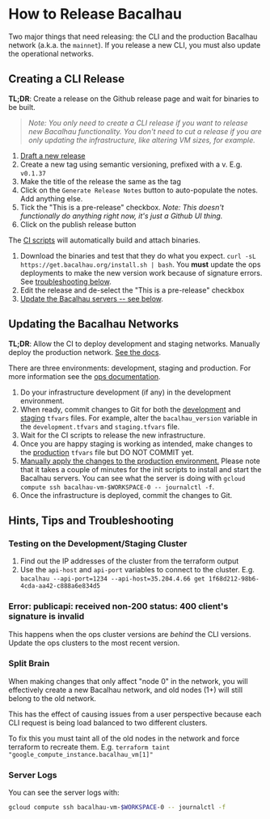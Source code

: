 # How to Release Bacalhau

Two major things that need releasing: the CLI and the production Bacalhau network (a.k.a. the `mainnet`). If you release a new CLI, you must also update the operational networks.

## Creating a CLI Release

**TL;DR**: Create a release on the Github release page and wait for binaries to be built.

> _Note: You only need to create a CLI release if you want to release new Bacalhau functionality. You don't need to cut a release if you are only updating the infrastructure, like altering VM sizes, for example._

1. [Draft a new release](https://github.com/filecoin-project/bacalhau/releases/new)
1. Create a new tag using semantic versioning, prefixed with a v. E.g. `v0.1.37`
1. Make the title of the release the same as the tag
1. Click on the `Generate Release Notes` button to auto-populate the notes. Add anything else.
1. Tick the "This is a pre-release" checkbox. _Note: This doesn't functionally do anything right now, it's just a Github UI thing._
1. Click on the publish release button

The [CI scripts](../.circleci) will automatically build and attach binaries.

1. Download the binaries and test that they do what you expect. `curl -sL https://get.bacalhau.org/install.sh | bash`. You **must** update the ops deployments to make the new version work because of signature errors. See [troubleshooting below](#hints-tips-and-troubleshooting).
1. Edit the release and de-select the "This is a pre-release" checkbox
1. [Update the Bacalhau servers -- see below](#updating-the-bacalhau-networks).

## Updating the Bacalhau Networks

**TL;DR**: Allow the CI to deploy development and staging networks. Manually deploy the production network. [See the docs](../ops/README.md).

There are three environments: development, staging and production. For more information see the [ops documentation](../ops/README.md).

1. Do your infrastructure development (if any) in the development environment.
1. When ready, commit changes to Git for both the [development](../ops/terraform/development.tfvars) and [staging](../ops/terraform/staging.tfvars) `tfvars` files. For example, alter the `bacalhau_version` variable in the `development.tfvars` and `staging.tfvars` file.
1. Wait for the CI scripts to release the new infrastructure.
1. Once you are happy staging is working as intended, make changes to the [production](../ops/terraform/production.tfvars) `tfvars` file but DO NOT COMMIT yet.
1. [Manually apply the changes to the production environment.](../ops/README.md#deploying-bacalhau-mainnet) Please note that it takes a couple of minutes for the init scripts to install and start the Bacalhau servers. You can see what the server is doing with `gcloud compute ssh bacalhau-vm-$WORKSPACE-0 -- journalctl -f`.
1. Once the infrastructure is deployed, commit the changes to Git.

## Hints, Tips and Troubleshooting

### Testing on the Development/Staging Cluster

1. Find out the IP addresses of the cluster from the terraform output
1. Use the `api-host` and `api-port` variables to connect to the cluster. E.g. `bacalhau --api-port=1234 --api-host=35.204.4.66 get 1f68d212-98b6-4cda-aa42-c888a6e834d5`

### Error: publicapi: received non-200 status: 400 client's signature is invalid

This happens when the ops cluster versions are _behind_ the CLI versions. Update the ops clusters to the most recent version.

### Split Brain

When making changes that only affect "node 0" in the network, you will effectively create a new Bacalhau network, and old nodes (1+) will still belong to the old network.

This has the effect of causing issues from a user perspective because each CLI request is being load balanced to two different clusters.

To fix this you must taint all of the old nodes in the network and force terraform to recreate them. E.g. `terraform taint "google_compute_instance.bacalhau_vm[1]"`

### Server Logs

You can see the server logs with:

```bash
gcloud compute ssh bacalhau-vm-$WORKSPACE-0 -- journalctl -f
```
